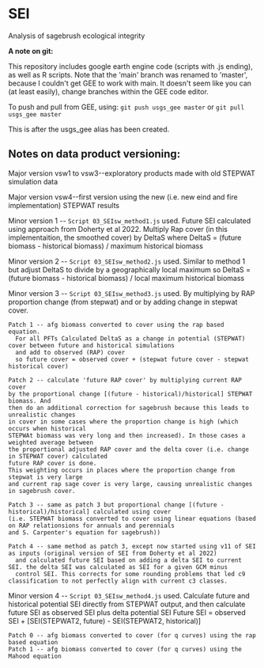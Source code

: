 # SEI
Analysis of sagebrush ecological integrity 

**A note on git:**

This repository includes google earth engine code (scripts with .js ending),
as well as R scripts. Note that the 'main' branch was renamed to 'master',
because I couldn't get GEE to work with main. It doesn't seem like
you can (at least easily), change branches within the GEE code editor. 

To push and pull from GEE, using:
`git push usgs_gee master`
or
`git pull usgs_gee master`

This is after the usgs_gee alias has been created. 


## Notes on data product versioning:

Major version vsw1 to vsw3--exploratory products made with old
STEPWAT simulation data 

Major version vsw4--first version using the new (i.e. new eind and fire implementation)
STEPWAT results

  Minor version 1 -- `Script 03_SEIsw_method1.js` used. Future SEI calculated using approach
  from Doherty et al 2022. Multiply Rap cover (in this implementaition, the smoothed cover) by DeltaS 
  where DeltaS = (future biomass - historical biomass) / maximum historical biomass
  
  Minor version 2 -- `Script 03_SEIsw_method2.js` used. 
  Similar to method 1 but adjust DeltaS to divide by a geographically local maximum
  so DeltaS = (future biomass - historical biomass) / local maximum historical biomass
  
  Minor version 3 -- `Script 03_SEIsw_method3.js` used. By multiplying by RAP proportion change (from stepwat)
  and or by adding change in stepwat cover. 

    
    Patch 1 -- afg biomass converted to cover using the rap based equation.
      For all PFTs Calculated DeltaS as a change in potential (STEPWAT) cover between future and historical simulations 
      and add to observed (RAP) cover
      so future cover = observed cover + (stepwat future cover - stepwat historical cover)
    
    Patch 2 -- calculate 'future RAP cover' by multiplying current RAP cover
    by the proportional change [(future - historical)/historical] STEPWAT biomass. And
    then do an additional correction for sagebrush because this leads to unrealistic changes
    in cover in some cases where the proportion change is high (which occurs when historical
    STEPWAt biomass was very long and then increased). In those cases a weighted average between
    the proportional adjusted RAP cover and the delta cover (i.e. change in STEPWAT cover) calculated
    future RAP cover is done. 
    This weighting occurs in places where the proportion change from stepwat is very large
    and current rap sage cover is very large, causing unrealistic changes in sagebrush cover. 
    
    Patch 3 -- same as patch 3 but proportional change [(future - historical)/historical] calculated using cover 
    (i.e. STEPWAT biomass converted to cover using linear equations (based on RAP relationsions for annuals and perennials
    and S. Carpenter's equation for sagebrush))
    
    Patch 4 -- same method as patch 3, except now started using v11 of SEI as inputs (original version of SEI from Doherty et al 2022)
      and calculated future SEI based on adding a delta SEI to current SEI. the delta SEI was calculated as SEI for a given GCM minus
      control SEI. This corrects for some rounding problems that led c9 classification to not perfectly align with current c3 classes. 
  
  
  Minor version 4 -- `Script 03_SEIsw_method4.js` used. 
  Calculate future and historical potential SEI directly from STEPWAT output, and then 
  calculate future SEI as observed SEI plus delta potential SEI
  Future SEI = observed SEI + [SEI(STEPWAT2, future) - SEI(STEPWAT2, historical)]
   
    Patch 0 -- afg biomass converted to cover (for q curves) using the rap based equation
    Patch 1 -- afg biomass converted to cover (for q curves) using the Mahood equation

